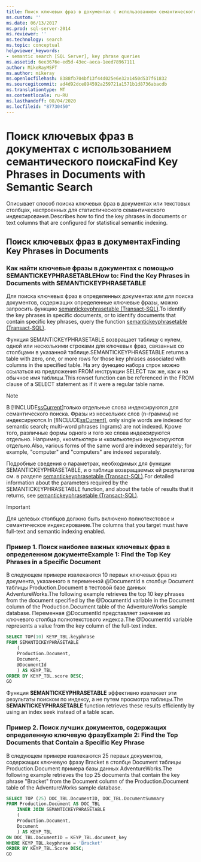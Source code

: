 ```yaml
---
title: Поиск ключевых фраз в документах с использованием семантического поиска | Документация Майкрософт
ms.custom: ''
ms.date: 06/13/2017
ms.prod: sql-server-2014
ms.reviewer: ''
ms.technology: search
ms.topic: conceptual
helpviewer_keywords:
- semantic search [SQL Server], key phrase queries
ms.assetid: 6ee3676e-ed5d-43ec-aeca-1eed78967111
author: MikeRayMSFT
ms.author: mikeray
ms.openlocfilehash: 8388fb704bf13f44d025e6e32a1450d537f61832
ms.sourcegitcommit: ad4d92dce894592a259721a1571b1d8736abacdb
ms.translationtype: MT
ms.contentlocale: ru-RU
ms.lasthandoff: 08/04/2020
ms.locfileid: "87730450"
---
```

# <a name="find-key-phrases-in-documents-with-semantic-search"></a><span data-ttu-id="4b7a6-102">Поиск ключевых фраз в документах с использованием семантического поиска</span><span class="sxs-lookup"><span data-stu-id="4b7a6-102">Find Key Phrases in Documents with Semantic Search</span></span>
  <span data-ttu-id="4b7a6-103">Описывает способ поиска ключевых фраз в документах или текстовых столбцах, настроенных для статистического семантического индексирования.</span><span class="sxs-lookup"><span data-stu-id="4b7a6-103">Describes how to find the key phrases in documents or text columns that are configured for statistical semantic indexing.</span></span>  
  
##  <a name="finding-key-phrases-in-documents"></a><a name="BasicsQueryKey"></a><span data-ttu-id="4b7a6-104">Поиск ключевых фраз в документах</span><span class="sxs-lookup"><span data-stu-id="4b7a6-104">Finding Key Phrases in Documents</span></span>  
  
###  <a name="how-to-find-the-key-phrases-in-documents-with-semantickeyphrasetable"></a><a name="howtofind"></a><span data-ttu-id="4b7a6-105">Как найти ключевые фразы в документах с помощью SEMANTICKEYPHRASETABLE</span><span class="sxs-lookup"><span data-stu-id="4b7a6-105">How to: Find the Key Phrases in Documents with SEMANTICKEYPHRASETABLE</span></span>  
 <span data-ttu-id="4b7a6-106">Для поиска ключевых фраз в определенных документах или для поиска документов, содержащих определенные ключевые фразы, можно запросить функцию [semantickeyphrasetable (Transact-SQL)](/sql/relational-databases/system-functions/semantickeyphrasetable-transact-sql).</span><span class="sxs-lookup"><span data-stu-id="4b7a6-106">To identify the key phrases in specific documents, or to identify documents that contain specific key phrases, query the function [semantickeyphrasetable &#40;Transact-SQL&#41;](/sql/relational-databases/system-functions/semantickeyphrasetable-transact-sql).</span></span>  
  
 <span data-ttu-id="4b7a6-107">Функция SEMANTICKEYPHRASETABLE возвращает таблицу с нулем, одной или несколькими строками для ключевых фраз, связанных со столбцами в указанной таблице.</span><span class="sxs-lookup"><span data-stu-id="4b7a6-107">SEMANTICKEYPHRASETABLE returns a table with zero, one, or more rows for those key phrases associated with columns in the specified table.</span></span> <span data-ttu-id="4b7a6-108">На эту функцию набора строк можно ссылаться из предложения FROM инструкции SELECT так же, как и на обычное имя таблицы.</span><span class="sxs-lookup"><span data-stu-id="4b7a6-108">This rowset function can be referenced in the FROM clause of a SELECT statement as if it were a regular table name.</span></span>  
  
> [!NOTE]  
>  <span data-ttu-id="4b7a6-109">В [!INCLUDE[ssCurrent](../../includes/sscurrent-md.md)]только отдельные слова индексируются для семантического поиска. Фразы из нескольких слов (n-граммы) не индексируются.</span><span class="sxs-lookup"><span data-stu-id="4b7a6-109">In [!INCLUDE[ssCurrent](../../includes/sscurrent-md.md)], only single words are indexed for semantic search; multi-word phrases (ngrams) are not indexed.</span></span> <span data-ttu-id="4b7a6-110">Кроме того, различные формы одного и того же слова индексируются отдельно. Например, «компьютер» и «компьютеры» индексируются отдельно.</span><span class="sxs-lookup"><span data-stu-id="4b7a6-110">Also, various forms of the same word are indexed separately; for example, "computer" and "computers" are indexed separately.</span></span>  
  
 <span data-ttu-id="4b7a6-111">Подробные сведения о параметрах, необходимых для функции SEMANTICKEYPHRASETABLE, и о таблице возвращаемых ей результатов см. в разделе [semantickeyphrasetable (Transact-SQL)](/sql/relational-databases/system-functions/semantickeyphrasetable-transact-sql).</span><span class="sxs-lookup"><span data-stu-id="4b7a6-111">For detailed information about the parameters required by the SEMANTICKEYPHRASETABLE function, and about the table of results that it returns, see [semantickeyphrasetable &#40;Transact-SQL&#41;](/sql/relational-databases/system-functions/semantickeyphrasetable-transact-sql).</span></span>  
  
> [!IMPORTANT]  
>  <span data-ttu-id="4b7a6-112">Для целевых столбцов должно быть включено полнотекстовое и семантическое индексирование.</span><span class="sxs-lookup"><span data-stu-id="4b7a6-112">The columns that you target must have full-text and semantic indexing enabled.</span></span>  
  
###  <a name="example-1-find-the-top-key-phrases-in-a-specific-document"></a><a name="HowToTopPhrases"></a><span data-ttu-id="4b7a6-113">Пример 1. Поиск наиболее важных ключевых фраз в определенном документе</span><span class="sxs-lookup"><span data-stu-id="4b7a6-113">Example 1: Find the Top Key Phrases in a Specific Document</span></span>  
 <span data-ttu-id="4b7a6-114">В следующем примере извлекаются 10 первых ключевых фраз из документа, указанного в переменной @DocumentId в столбце Document таблицы Production.Document в тестовой базе данных AdventureWorks.</span><span class="sxs-lookup"><span data-stu-id="4b7a6-114">The following example retrieves the top 10 key phrases from the document specified by the @DocumentId variable in the Document column of the Production.Document table of the AdventureWorks sample database.</span></span> <span data-ttu-id="4b7a6-115">Переменная @DocumentId представляет значение из ключевого столбца полнотекстового индекса.</span><span class="sxs-lookup"><span data-stu-id="4b7a6-115">The @DocumentId variable represents a value from the key column of the full-text index.</span></span>  
  
```sql  
SELECT TOP(10) KEYP_TBL.keyphrase  
FROM SEMANTICKEYPHRASETABLE  
    (  
    Production.Document,  
    Document,  
    @DocumentId  
    ) AS KEYP_TBL  
ORDER BY KEYP_TBL.score DESC;  
GO  
```  
  
 <span data-ttu-id="4b7a6-116">Функция **SEMANTICKEYPHRASETABLE** эффективно извлекает эти результаты поиском по индексу, а не путем просмотра таблицы.</span><span class="sxs-lookup"><span data-stu-id="4b7a6-116">The **SEMANTICKEYPHRASETABLE** function retrieves these results efficiently by using an index seek instead of a table scan.</span></span>  
  
###  <a name="example-2-find-the-top-documents-that-contain-a-specific-key-phrase"></a><a name="HowToTopDocuments"></a><span data-ttu-id="4b7a6-117">Пример 2. Поиск лучших документов, содержащих определенную ключевую фразу</span><span class="sxs-lookup"><span data-stu-id="4b7a6-117">Example 2: Find the Top Documents that Contain a Specific Key Phrase</span></span>  
 <span data-ttu-id="4b7a6-118">В следующем примере извлекаются 25 первых документов, содержащих ключевую фразу Bracket в столбце Document таблицы Production.Document примера базы данных AdventureWorks.</span><span class="sxs-lookup"><span data-stu-id="4b7a6-118">The following example retrieves the top 25 documents that contain the key phrase "Bracket" from the Document column of the Production.Document table of the AdventureWorks sample database.</span></span>  
  
```sql  
SELECT TOP (25) DOC_TBL.DocumentID, DOC_TBL.DocumentSummary  
FROM Production.Document AS DOC_TBL  
    INNER JOIN SEMANTICKEYPHRASETABLE  
    (  
    Production.Document,  
    Document  
    ) AS KEYP_TBL  
ON DOC_TBL.DocumentID = KEYP_TBL.document_key  
WHERE KEYP_TBL.keyphrase = 'Bracket'  
ORDER BY KEYP_TBL.Score DESC;  
GO  
```  
  
  

